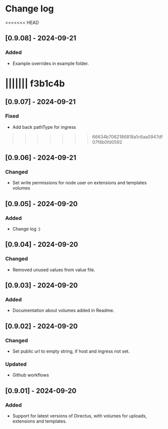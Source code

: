 # Change log

<<<<<<< HEAD
## [0.9.08] - 2024-09-21

### Added

- Example overrides in example folder.

||||||| f3b1c4b
=======
## [0.9.07] - 2024-09-21

### Fixed

- Add back pathType for ingress

>>>>>>> 66634b7062186818a1c6aa0947df07f8b0fd0592
## [0.9.06] - 2024-09-21

### Changed

- Set write permissions for node user on extensions and templates volumes

## [0.9.05] - 2024-09-20

### Added

- Change log :)

## [0.9.04] - 2024-09-20

### Changed

- Removed unused values from value file.

## [0.9.03] - 2024-09-20

### Added

- Documentation about volumes added in Readme.

## [0.9.02] - 2024-09-20

### Changed

- Set public url to empty string, if host and ingress not set.

### Updated

- Github workflows

## [0.9.01] - 2024-09-20

### Added

- Support for latest versions of Directus, with volumes for uploads, extensions and templates.
